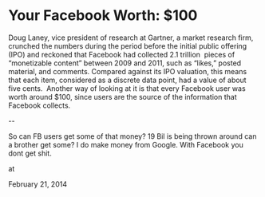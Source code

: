 # Your Facebook Worth: $100
Doug Laney, vice president of research at Gartner, a market research firm, crunched the numbers during the period before the initial public offering (IPO) and reckoned that Facebook had collected 2.1 trillion  pieces of “monetizable content” between 2009 and 2011, such as “likes,” posted material, and comments. Compared against its IPO valuation, this means that each item, considered as a discrete data point, had a value of about five cents.  Another way of looking at it is that every Facebook user was worth around $100, since users are the source of the information that Facebook collects.

--

So can FB users get some of that money? 19 Bil is being thrown around can a brother get some? I do make money from Google. With Facebook you dont get shit. 








at

February 21, 2014















